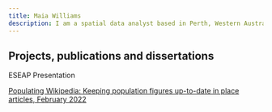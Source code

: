 ```yaml
---
title: Maia Williams
description: I am a spatial data analyst based in Perth, Western Australia. I enjoy the diversity of contexts and the multidiscplinary opportunities my spatial data passion affords me. I thrive on continual learning and teaching of spatial analysis possibilities and the small pleasures of new tricks. I am excited by open source projects like QGIS, OpenStreetMap, Wikidata and many more from the FOSS4G world. <br>This page is a for collecting projects I've worked on. <br>Find more about my work history and education on [LinkedIn](https://au.linkedin.com/in/maia-williams-4237314a)
---
```

## Projects, publications and dissertations

ESEAP Presentation

[Populating Wikipedia: Keeping population figures up-to-date in place articles, February 2022](Documents/20230212_MaiaWilliams_ESEAP_PopulatingWikipedia_Presentation.pptx)
